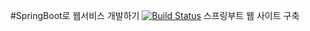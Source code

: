 #SpringBoot로 웹서비스 개발하기 [![Build Status](https://travis-ci.org/yoobin2486/spring-webservice.svg?branch=master)](https://travis-ci.org/yoobin2486/spring-webservice)
스프링부트 웹 사이트 구축